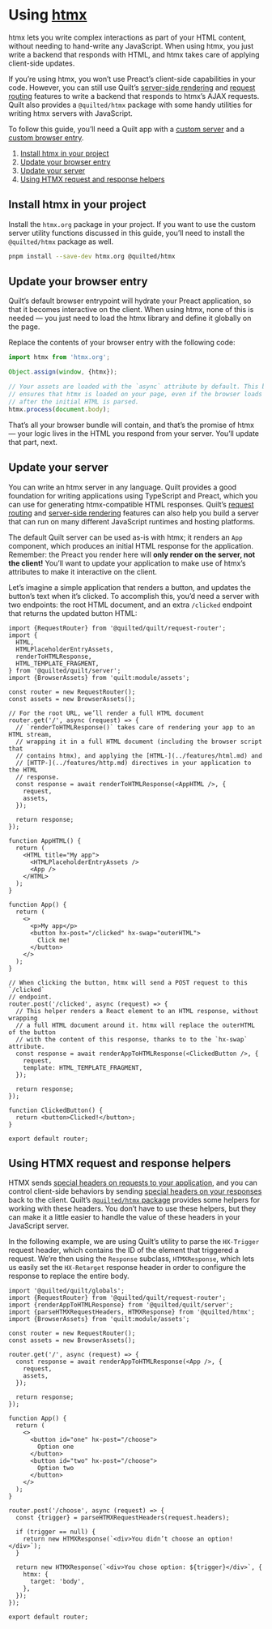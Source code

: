 # Using [htmx](https://htmx.org)

htmx lets you write complex interactions as part of your HTML content, without needing to hand-write any JavaScript. When using htmx, you just write a backend that responds with HTML, and htmx takes care of applying client-side updates.

If you’re using htmx, you won’t use Preact’s client-side capabilities in your code. However, you can still use Quilt’s [server-side rendering](../features/server-rendering.md) and [request routing](../features/request-routing.md) features to write a backend that responds to htmx’s AJAX requests. Quilt also provides a `@quilted/htmx` package with some handy utilities for writing htmx servers with JavaScript.

To follow this guide, you’ll need a Quilt app with a [custom server](../projects/apps/server.md) and a [custom browser entry](../projects/apps/browser.md).

1. [Install htmx in your project](#install-htmx-in-your-project)
2. [Update your browser entry](#update-your-browser-entry)
3. [Update your server](#update-your-server)
4. [Using HTMX request and response helpers](#using-htmx-request-and-response-helpers)

## Install htmx in your project

Install the `htmx.org` package in your project. If you want to use the custom server utility functions discussed in this guide, you’ll need to install the `@quilted/htmx` package as well.

```bash
pnpm install --save-dev htmx.org @quilted/htmx
```

## Update your browser entry

Quilt’s default browser entrypoint will hydrate your Preact application, so that it becomes interactive on the client. When using htmx, none of this is needed — you just need to load the htmx library and define it globally on the page.

Replace the contents of your browser entry with the following code:

```ts
import htmx from 'htmx.org';

Object.assign(window, {htmx});

// Your assets are loaded with the `async` attribute by default. This bit of code
// ensures that htmx is loaded on your page, even if the browser loads this script
// after the initial HTML is parsed.
htmx.process(document.body);
```

That’s all your browser bundle will contain, and that’s the promise of htmx — your logic lives in the HTML you respond from your server. You’ll update that part, next.

## Update your server

You can write an htmx server in any language. Quilt provides a good foundation for writing applications using TypeScript and Preact, which you can use for generating htmx-compatible HTML responses. Quilt’s [request routing](../features/request-routing.md) and [server-side rendering](../features/server-rendering.md) features can also help you build a server that can run on many different JavaScript runtimes and hosting platforms.

The default Quilt server can be used as-is with htmx; it renders an `App` component, which produces an initial HTML response for the application. Remember: the Preact you render here will **only render on the server, not the client!** You’ll want to update your application to make use of htmx’s attributes to make it interactive on the client.

Let’s imagine a simple application that renders a button, and updates the button’s text when it’s clicked. To accomplish this, you’d need a server with two endpoints: the root HTML document, and an extra `/clicked` endpoint that returns the updated button HTML:

```tsx
import {RequestRouter} from '@quilted/quilt/request-router';
import {
  HTML,
  HTMLPlaceholderEntryAssets,
  renderToHTMLResponse,
  HTML_TEMPLATE_FRAGMENT,
} from '@quilted/quilt/server';
import {BrowserAssets} from 'quilt:module/assets';

const router = new RequestRouter();
const assets = new BrowserAssets();

// For the root URL, we’ll render a full HTML document
router.get('/', async (request) => {
  // `renderToHTMLResponse()` takes care of rendering your app to an HTML stream,
  // wrapping it in a full HTML document (including the browser script that
  // contains htmx), and applying the [HTML-](../features/html.md) and
  // [HTTP-](../features/http.md) directives in your application to the HTML
  // response.
  const response = await renderToHTMLResponse(<AppHTML />, {
    request,
    assets,
  });

  return response;
});

function AppHTML() {
  return (
    <HTML title="My app">
      <HTMLPlaceholderEntryAssets />
      <App />
    </HTML>
  );
}

function App() {
  return (
    <>
      <p>My app</p>
      <button hx-post="/clicked" hx-swap="outerHTML">
        Click me!
      </button>
    </>
  );
}

// When clicking the button, htmx will send a POST request to this `/clicked`
// endpoint.
router.post('/clicked', async (request) => {
  // This helper renders a React element to an HTML response, without wrapping
  // a full HTML document around it. htmx will replace the outerHTML of the button
  // with the content of this response, thanks to to the `hx-swap` attribute.
  const response = await renderAppToHTMLResponse(<ClickedButton />, {
    request,
    template: HTML_TEMPLATE_FRAGMENT,
  });

  return response;
});

function ClickedButton() {
  return <button>Clicked!</button>;
}

export default router;
```

## Using HTMX request and response helpers

HTMX sends [special headers on requests to your application](https://htmx.org/docs/#request-headers), and you can control client-side behaviors by sending [special headers on your responses](https://htmx.org/docs/#response-headers) back to the client. Quilt’s [`@quilted/htmx` package](/integrations/htmx/) provides some helpers for working with these headers. You don’t have to use these helpers, but they can make it a little easier to handle the value of these headers in your JavaScript server.

In the following example, we are using Quilt’s utility to parse the `HX-Trigger` request header, which contains the ID of the element that triggered a request. We’re then using the `Response` subclass, `HTMXResponse`, which lets us easily set the `HX-Retarget` response header in order to configure the response to replace the entire body.

```tsx
import '@quilted/quilt/globals';
import {RequestRouter} from '@quilted/quilt/request-router';
import {renderAppToHTMLResponse} from '@quilted/quilt/server';
import {parseHTMXRequestHeaders, HTMXResponse} from '@quilted/htmx';
import {BrowserAssets} from 'quilt:module/assets';

const router = new RequestRouter();
const assets = new BrowserAssets();

router.get('/', async (request) => {
  const response = await renderAppToHTMLResponse(<App />, {
    request,
    assets,
  });

  return response;
});

function App() {
  return (
    <>
      <button id="one" hx-post="/choose">
        Option one
      </button>
      <button id="two" hx-post="/choose">
        Option two
      </button>
    </>
  );
}

router.post('/choose', async (request) => {
  const {trigger} = parseHTMXRequestHeaders(request.headers);

  if (trigger == null) {
    return new HTMXResponse(`<div>You didn’t choose an option!</div>`);
  }

  return new HTMXResponse(`<div>You chose option: ${trigger}</div>`, {
    htmx: {
      target: 'body',
    },
  });
});

export default router;
```
